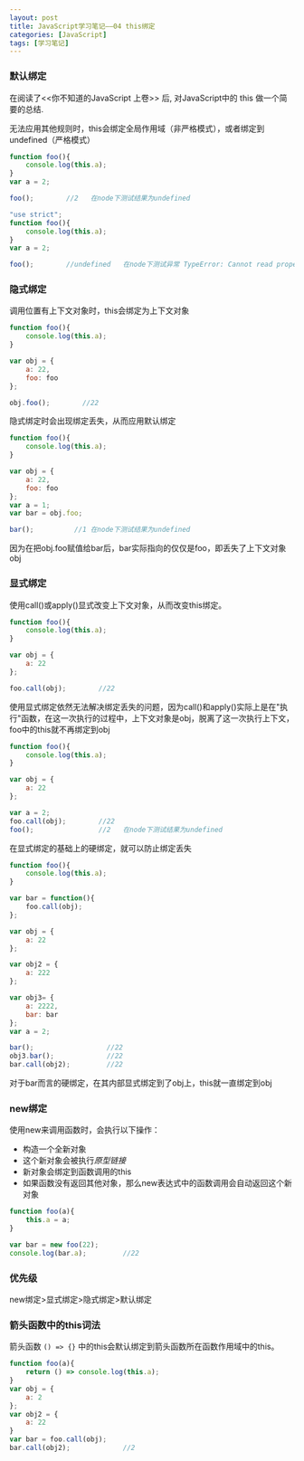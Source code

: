 ```yaml
---
layout: post
title: JavaScript学习笔记——04 this绑定
categories: [JavaScript]
tags: [学习笔记]
---
```


### 默认绑定

在阅读了<<你不知道的JavaScript 上卷>> 后, 对JavaScript中的 this 做一个简要的总结.

无法应用其他规则时，this会绑定全局作用域（非严格模式），或者绑定到undefined（严格模式）

```javascript
function foo(){
	console.log(this.a);
}
var a = 2;

foo();        //2	在node下测试结果为undefined
```
``` javascript
"use strict";
function foo(){
	console.log(this.a);
}
var a = 2;

foo();        //undefined	在node下测试异常 TypeError: Cannot read property 'a' of undefined
```



### 隐式绑定

调用位置有上下文对象时，this会绑定为上下文对象

```javascript
function foo(){
	console.log(this.a);
}

var obj = {
	a: 22,
	foo: foo
};

obj.foo();        //22
```
隐式绑定时会出现绑定丢失，从而应用默认绑定

```javascript
function foo(){
	console.log(this.a);
}

var obj = {
    a: 22,
    foo: foo
};
var a = 1;
var bar = obj.foo;

bar();        	//1	在node下测试结果为undefined
```


因为在把obj.foo赋值给bar后，bar实际指向的仅仅是foo，即丢失了上下文对象obj

### 显式绑定

使用call()或apply()显式改变上下文对象，从而改变this绑定。

```javascript
function foo(){
	console.log(this.a);
}

var obj = {
	a: 22
};

foo.call(obj);        //22
```

使用显式绑定依然无法解决绑定丢失的问题，因为call()和apply()实际上是在"执行"函数，在这一次执行的过程中，上下文对象是obj，脱离了这一次执行上下文，foo中的this就不再绑定到obj

```javascript
function foo(){
	console.log(this.a);
}

var obj = {
	a: 22
};

var a = 2;
foo.call(obj);        //22
foo();                //2	在node下测试结果为undefined
```

在显式绑定的基础上的硬绑定，就可以防止绑定丢失

```javascript
function foo(){
	console.log(this.a);
}

var bar = function(){
	foo.call(obj);
};

var obj = {
	a: 22
};

var obj2 = {
	a: 222
};

var obj3= {
	a: 2222,
	bar: bar
};
var a = 2;

bar();                  //22
obj3.bar();         	//22
bar.call(obj2);   		//22
```

对于bar而言的硬绑定，在其内部显式绑定到了obj上，this就一直绑定到obj

### new绑定

使用new来调用函数时，会执行以下操作：

-   构造一个全新对象
-   这个新对象会被执行*原型链接*
-   新对象会绑定到函数调用的this
-   如果函数没有返回其他对象，那么new表达式中的函数调用会自动返回这个新对象

```javascript
function foo(a){
    this.a = a;
}

var bar = new foo(22);
console.log(bar.a);			//22
```

### 优先级

new绑定>显式绑定>隐式绑定>默认绑定

### 箭头函数中的this词法

箭头函数 `() => {}` 中的this会默认绑定到箭头函数所在函数作用域中的this。
```javascript
function foo(a){
    return () => console.log(this.a);
}
var obj = {
    a: 2
};
var obj2 = {
    a: 22
}
var bar = foo.call(obj);     
bar.call(obj2);             //2
```
